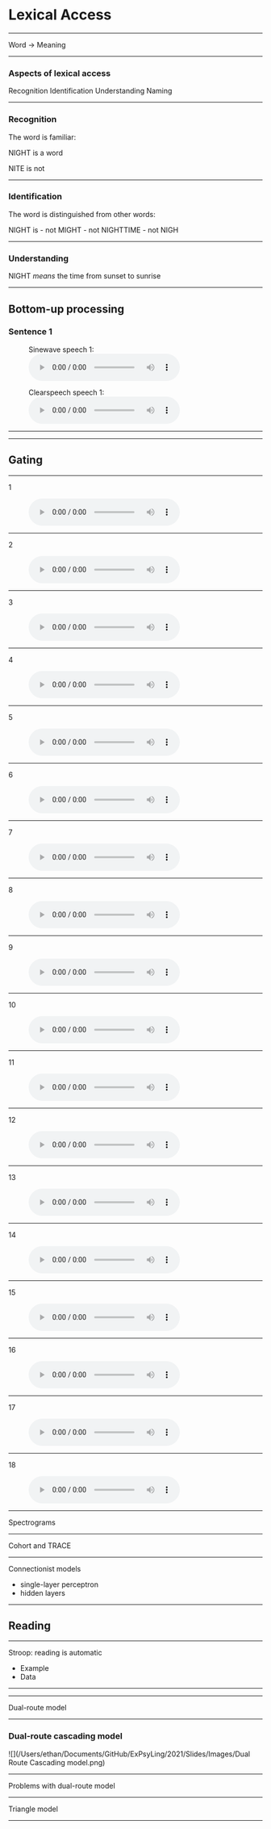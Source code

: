 # Lexical Access


---

Word -> Meaning

---

### Aspects of lexical access

Recognition
Identification
Understanding
Naming


---

### Recognition

The word is familiar:

NIGHT is a word

NITE is not

---

### Identification

The word is distinguished from other words:

NIGHT is 
	- not MIGHT 
	- not NIGHTTIME
	- not NIGH


---

### Understanding

NIGHT *means* the time from sunset to sunrise

---


## Bottom-up processing

### Sentence 1

<figure>
    <figcaption>Sinewave speech 1:</figcaption>
    <audio
        controls
        src="http://www.lifesci.sussex.ac.uk/home/Chris_Darwin/SWS/03_40SWS.wav">
            Your browser does not support the
            <code>audio</code> element.
    </audio>
</figure>


<figure>
    <figcaption>Clearspeech speech 1:</figcaption>
    <audio
        controls
        src="http://www.lifesci.sussex.ac.uk/home/Chris_Darwin/SWS/03_40.wav">
            Your browser does not support the
            <code>audio</code> element.
    </audio>
</figure>


---





---

## Gating



---

1 

<figure>
    <figcaption></figcaption>
    <audio
        controls 
		   data-src="/Users/ethan/Documents/GitHub/ExPsyLing/2021/Resources/gating_demo/01.mp3">
            Your browser does not support the
            <code>audio</code> element.
    </audio>
</figure>

---

2 

<figure>
    <figcaption></figcaption>
    <audio
        controls 
		   data-src="/Users/ethan/Documents/GitHub/ExPsyLing/2021/Resources/gating_demo/02.mp3">
            Your browser does not support the
            <code>audio</code> element.
    </audio>
</figure>

---

3 

<figure>
    <figcaption></figcaption>
    <audio
        controls 
		   data-src="/Users/ethan/Documents/GitHub/ExPsyLing/2021/Resources/gating_demo/03.mp3">
            Your browser does not support the
            <code>audio</code> element.
    </audio>
</figure>

---

4

<figure>
    <figcaption></figcaption>
    <audio
        controls 
		   data-src="/Users/ethan/Documents/GitHub/ExPsyLing/2021/Resources/gating_demo/04.mp3">
            Your browser does not support the
            <code>audio</code> element.
    </audio>
</figure>

---

5

<figure>
    <figcaption></figcaption>
    <audio
        controls 
		   data-src="/Users/ethan/Documents/GitHub/ExPsyLing/2021/Resources/gating_demo/05.mp3">
            Your browser does not support the
            <code>audio</code> element.
    </audio>
</figure>

---

6 

<figure>
    <figcaption></figcaption>
    <audio
        controls 
		   data-src="/Users/ethan/Documents/GitHub/ExPsyLing/2021/Resources/gating_demo/06.mp3">
            Your browser does not support the
            <code>audio</code> element.
    </audio>
</figure>

---

7 

<figure>
    <figcaption></figcaption>
    <audio
        controls 
		   data-src="/Users/ethan/Documents/GitHub/ExPsyLing/2021/Resources/gating_demo/07.mp3">
            Your browser does not support the
            <code>audio</code> element.
    </audio>
</figure>

---

8 

<figure>
    <figcaption></figcaption>
    <audio
        controls 
		   data-src="/Users/ethan/Documents/GitHub/ExPsyLing/2021/Resources/gating_demo/08.mp3">
            Your browser does not support the
            <code>audio</code> element.
    </audio>
</figure>

---

9

<figure>
    <figcaption></figcaption>
    <audio
        controls 
		   data-src="/Users/ethan/Documents/GitHub/ExPsyLing/2021/Resources/gating_demo/09.mp3">
            Your browser does not support the
            <code>audio</code> element.
    </audio>
</figure>

---

10

<figure>
    <figcaption></figcaption>
    <audio
        controls 
		   data-src="/Users/ethan/Documents/GitHub/ExPsyLing/2021/Resources/gating_demo/10.mp3">
            Your browser does not support the
            <code>audio</code> element.
    </audio>
</figure>

---

11 

<figure>
    <figcaption></figcaption>
    <audio
        controls 
		   data-src="/Users/ethan/Documents/GitHub/ExPsyLing/2021/Resources/gating_demo/11.mp3">
            Your browser does not support the
            <code>audio</code> element.
    </audio>
</figure>

---

12 

<figure>
    <figcaption></figcaption>
    <audio
        controls 
		   data-src="/Users/ethan/Documents/GitHub/ExPsyLing/2021/Resources/gating_demo/12.mp3">
            Your browser does not support the
            <code>audio</code> element.
    </audio>
</figure>

---

13 

<figure>
    <figcaption></figcaption>
    <audio
        controls 
		   data-src="/Users/ethan/Documents/GitHub/ExPsyLing/2021/Resources/gating_demo/13.mp3">
            Your browser does not support the
            <code>audio</code> element.
    </audio>
</figure>

---

14 

<figure>
    <figcaption></figcaption>
    <audio
        controls 
		   data-src="/Users/ethan/Documents/GitHub/ExPsyLing/2021/Resources/gating_demo/14.mp3">
            Your browser does not support the
            <code>audio</code> element.
    </audio>
</figure>

---

15 

<figure>
    <figcaption></figcaption>
    <audio
        controls 
		   data-src="/Users/ethan/Documents/GitHub/ExPsyLing/2021/Resources/gating_demo/15.mp3">
            Your browser does not support the
            <code>audio</code> element.
    </audio>
</figure>

---

16 

<figure>
    <figcaption></figcaption>
    <audio
        controls 
		   data-src="/Users/ethan/Documents/GitHub/ExPsyLing/2021/Resources/gating_demo/16.mp3">
            Your browser does not support the
            <code>audio</code> element.
    </audio>
</figure>

---

17 

<figure>
    <figcaption></figcaption>
    <audio
        controls 
		   data-src="/Users/ethan/Documents/GitHub/ExPsyLing/2021/Resources/gating_demo/17.mp3">
            Your browser does not support the
            <code>audio</code> element.
    </audio>
</figure>

---

18 

<figure>
    <figcaption></figcaption>
    <audio
        controls 
		   data-src="/Users/ethan/Documents/GitHub/ExPsyLing/2021/Resources/gating_demo/18.mp3">
            Your browser does not support the
            <code>audio</code> element.
    </audio>
</figure>

---


Spectrograms


---

Cohort and TRACE


---


Connectionist models

- single-layer perceptron
- hidden layers

---

## Reading

---

Stroop: reading is automatic

- Example
- Data

---



---

Dual-route model


---

### Dual-route cascading model

![](/Users/ethan/Documents/GitHub/ExPsyLing/2021/Slides/Images/Dual Route Cascading model.png)

---

Problems with dual-route model

---

Triangle model

---



